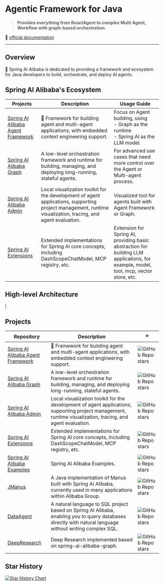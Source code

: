 # Agentic Framework for Java

> **Provides everything from ReactAgent to complex Multi Agent, Workflow with graph-based orchestration.**  

📜 [official documentation](https://java2ai.com/)

---

## Overview

🚀 Spring AI Alibaba is dedicated to providing a framework and ecosystem for Java developers to build, orchestrate, and deploy AI agents.

## Spring AI Alibaba's Ecosystem

 Projects | Description | Usage Guide
  --- | --- | ---
| [Spring AI Alibaba Agent Framework](https://github.com/alibaba/spring-ai-alibaba/tree/main/spring-ai-alibaba-agent-framework) |  🚀 Framework for building agent and multi-agent applications, with embedded context engineering support.  | Focus on Agent building, using </br> - Graph as the runtime </br> - Spring AI as the LLM model. 
| [Spring AI Alibaba Graph](https://github.com/alibaba/spring-ai-alibaba/tree/main/spring-ai-alibaba-graph-core) | A low-level orchestration framework and runtime for building, managing, and deploying long-running, stateful agents. | For advanced use cases that need more control over the Agent or Multi-agent process.
| [Spring AI Alibaba Admin](https://github.com/spring-ai-alibaba/spring-ai-alibaba-admin) |  Local visualization toolkit for the development of agent applications, supporting project management, runtime visualization, tracing, and agent evaluation. | Visualized tool for agents built with Agent Framework or Graph.
| [Spring AI Extensions](https://github.com/spring-ai-alibaba/spring-ai-extensions) | Extended implementations for Spring AI core concepts, including DashScopeChatModel, MCP registry, etc. |  Extension for Spring AI, providing basic abstraction for building LLM applications, for example, model, tool, mcp, vector store, etc.

## High-level Architecture

[!]()

## Projects
 Repository | Description | ⭐
  --- | --- | ---
| [Spring AI Alibaba Agent Framework](https://github.com/alibaba/spring-ai-alibaba/tree/main/spring-ai-alibaba-agent-framework) |  🚀 Framework for building agent and multi-agent applications, with embedded context engineering support.  | ![GitHub Repo stars](https://img.shields.io/github/stars/alibaba/spring-ai-alibaba?style=for-the-badge&label=)
| [Spring AI Alibaba Graph](https://github.com/alibaba/spring-ai-alibaba/tree/main/spring-ai-alibaba-graph-core) | A low-level orchestration framework and runtime for building, managing, and deploying long-running, stateful agents. | ![GitHub Repo stars](https://img.shields.io/github/stars/alibaba/spring-ai-alibaba?style=for-the-badge&label=)
| [Spring AI Alibaba Admin](https://github.com/spring-ai-alibaba/spring-ai-alibaba-admin) |  Local visualization toolkit for the development of agent applications, supporting project management, runtime visualization, tracing, and agent evaluation. | ![GitHub Repo stars](https://img.shields.io/github/stars/spring-ai-alibaba/spring-ai-alibaba-admin?style=for-the-badge&label=)
| [Spring AI Extensions](https://github.com/spring-ai-alibaba/spring-ai-extensions) | Extended implementations for Spring AI core concepts, including DashScopeChatModel, MCP registry, etc. |  ![GitHub Repo stars](https://img.shields.io/github/stars/spring-ai-alibaba/spring-ai-extensions?style=for-the-badge&label=)
| [Spring AI Alibaba Examples](https://github.com/spring-ai-alibaba/spring-ai-alibaba-examples) | Spring AI Alibaba Examples. |  ![GitHub Repo stars](https://img.shields.io/github/stars/spring-ai-alibaba/spring-ai-alibaba-examples?style=for-the-badge&label=)
| [JManus](https://github.com/spring-ai-alibaba/jmanus) | A Java implementation of Manus built with Spring AI Alibaba, currently used in many applications within Alibaba Group. | ![GitHub Repo stars](https://img.shields.io/github/stars/spring-ai-alibaba/jmanus?style=for-the-badge&label=)
| [DataAgent](https://github.com/spring-ai-alibaba/dataagent) | A natural language to SQL project based on Spring AI Alibaba, enabling you to query databases directly with natural language without writing complex SQL. | ![GitHub Repo stars](https://img.shields.io/github/stars/spring-ai-alibaba/dataagent?style=for-the-badge&label=)
| [DeepResearch](https://github.com/spring-ai-alibaba/deepresearch) |  Deep Research implemented based on spring-ai-alibaba-graph. | ![GitHub Repo stars](https://img.shields.io/github/stars/spring-ai-alibaba/deepresearch?style=for-the-badge&label=)


## Star History
[![Star History Chart](https://starchart.cc/alibaba/spring-ai-alibaba.svg)](https://starchart.cc/alibaba/spring-ai-alibaba)
